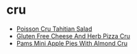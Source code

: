 # cru

 * [Poisson Cru Tahitian Salad](../../index/p/poisson-cru-tahitian-salad-242084.json)
 * [Gluten Free Cheese And Herb Pizza Cru](../../index/g/gluten-free-cheese-and-herb-pizza-cru.json)
 * [Pams Mini Apple Pies With Almond Cru](../../index/p/pams-mini-apple-pies-with-almond-cru.json)
